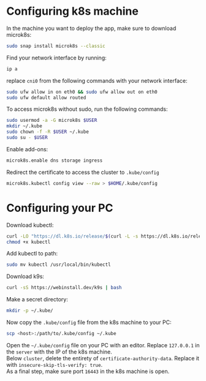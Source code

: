 # Configuring k8s machine
In the machine you want to deploy the app, make sure to download microk8s:
```bash
sudo snap install microk8s --classic
```
Find your network interface by running:  
```bash
ip a
```
replace `cni0` from the following commands with your network interface:
```bash
sudo ufw allow in on eth0 && sudo ufw allow out on eth0
sudo ufw default allow routed
```
To access microk8s without sudo, run the following commands:
```bash
sudo usermod -a -G microk8s $USER
mkdir ~/.kube
sudo chown -f -R $USER ~/.kube
sudo su - $USER
```
Enable add-ons:
```bash
microk8s.enable dns storage ingress
```
Redirect the certificate to access the cluster to `.kube/config`  
```bash
microk8s.kubectl config view --raw > $HOME/.kube/config
```
# Configuring your PC
Download kubectl:
```bash
curl -LO "https://dl.k8s.io/release/$(curl -L -s https://dl.k8s.io/release/stable.txt)/bin/linux/amd64/kubectl"
chmod +x kubectl
```
Add kubectl to path:
```bash
sudo mv kubectl /usr/local/bin/kubectl
```
Download k9s:
```bash
curl -sS https://webinstall.dev/k9s | bash
```
Make a secret directory:
```bash
mkdir -p ~/.kube/
```
Now copy the `.kube/config` file from the k8s machine to your PC:  
```bash
scp <host>:/path/to/.kube/config ~/.kube
```
Open the `~/.kube/config` file on your PC with an editor. Replace `127.0.0.1` in the `server` with the IP of the k8s machine.  
Below `cluster`, delete the entirety of `certificate-authority-data`. Replace it with `insecure-skip-tls-verify: true`.  
As a final step, make sure port `16443` in the k8s machine is open.  
